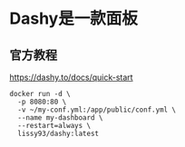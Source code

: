# Dashy是一款面板


## 官方教程
https://dashy.to/docs/quick-start

``` shell
docker run -d \
  -p 8080:80 \
  -v ~/my-conf.yml:/app/public/conf.yml \
  --name my-dashboard \
  --restart=always \
  lissy93/dashy:latest
 ```